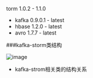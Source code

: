 torm 1.0.2 - 1.1.0
- kafka 0.9.0.1 - latest
- hbase 1.2.0 - latest
- avro 1.7.7 - latest

###kafka-storm类结构

![image](avro-kafka-strom-hbases/imgs/storm-kafka.png)

- kafka-strom相关类的结构关系

